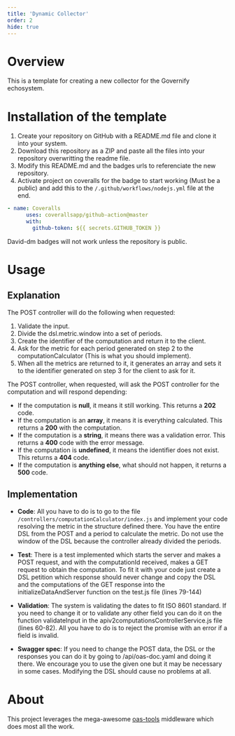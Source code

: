```yaml
---
title: 'Dynamic Collector'
order: 2
hide: true
---
```


# Overview
This is a template for creating a new collector for the Governify echosystem.

# Installation of the template
1. Create your repository on GitHub with a README.md file and clone it into your system. 
2. Download this repository as a ZIP and paste all the files into your repository overwritting the readme file.
3. Modify this README.md and the badges urls to referenciate the new repository.
4. Activate project on coveralls for the badge to start working (Must be a public) and add this to the `/.github/workflows/nodejs.yml` file at the end.
  ```yml
  - name: Coveralls
        uses: coverallsapp/github-action@master
        with:
          github-token: ${{ secrets.GITHUB_TOKEN }}
  ```

David-dm badges will not work unless the repository is public.

# Usage
## Explanation
The POST controller will do the following when requested:
  1. Validate the input.
  2. Divide the dsl.metric.window into a set of periods.
  3. Create the identifier of the computation and return it to the client.
  4. Ask for the metric for each period generated on step 2 to the computationCalculator (This is what you should implement).
  5. When all the metrics are returned to it, it generates an array and sets it to the identifier generated on step 3 for the client to ask for it.
 
The POST controller, when requested, will ask the POST controller for the computation and will respond depending:
  - If the computation is **null**, it means it still working. This returns a **202** code.
  - If the computation is an **array**, it means it is everything calculated. This returns a **200** with the computation.
  - If the computation is a **string**, it means there was a validation error. This returns a **400** code with the error message.
  - If the computation is **undefined**, it means the identifier does not exist. This returns a **404** code.
  - If the computation is **anything else**, what should not happen, it returns a **500** code.
  
## Implementation
- **Code**: All you have to do is to go to the file `/controllers/computationCalculator/index.js` and implement your code resolving the metric in the structure defined there. You have the entire DSL from the POST and a period to calculate the metric. Do not use the window of the DSL because the controller already divided the periods.

- **Test**: There is a test implemented which starts the server and makes a POST request, and with the computationId received, makes a GET request to obtain the computation. To fit it with your code just create a DSL petition which response should never change and copy the DSL and the computations of the GET response into the initializeDataAndServer function on the test.js file (lines 79-144)

- **Validation**: The system is validating the dates to fit ISO 8601 standard. If you need to change it or to validate any other field you can do it on the function validateInput in the apiv2computationsControllerService.js file (lines 60-82). All you have to do is to reject the promise with an error if a field is invalid.

- **Swagger spec**: If you need to change the POST data, the DSL or the responses you can do it by going to /api/oas-doc.yaml and doing it there. We encourage you to use the given one but it may be necessary in some cases. Modifying the DSL should cause no problems at all.

# About
This project leverages the mega-awesome [oas-tools](https://github.com/isa-group/oas-tools) middleware which does most all the work.
